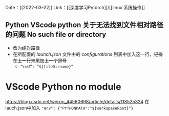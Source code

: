 Date：[[2022-03-22]]
Link：[[深度学习Pytorch]]/[[linux 系统操作]]

## Python VScode python 关于无法找到文件相对路径的问题 No such file or directory
* 改为绝对路径
* 在所配置的 _launch.json_ 文件中的 _configurations_ 列表中加入这一行，~~记得在上一行末尾加上一个逗号~~
	* `“cwd”: “${fileDirname}”`

# VScode Python no module
https://blog.csdn.net/weixin_44560698/article/details/118525324
在lauch.json中加入
`"env": {"PYTHONPATH":"${workspaceRoot}"}`